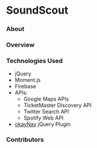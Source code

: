 # SoundScout

### About

### Overview

### Technologies Used
  * jQuery
  * Moment.js
  * Firebase
  * APIs:
    * Google Maps APIs
    * TicketMaster Discovery API
    * Twitter Search API
    * Spotify Web API
  * [okayNav](https://github.com/VPenkov/okayNav) jQuery Plugin
  
### Contributors



